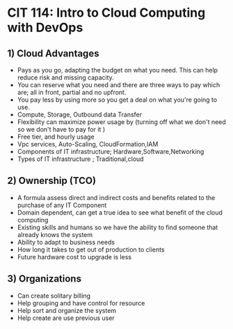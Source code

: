# CIT 114: Intro to Cloud Computing with DevOps
## 1) Cloud Advantages 
- Pays as you go, adapting the budget on what you need. This can help reduce risk and missing capacity. 
- You can reserve what you need and there are three ways to pay which are; all in front, partial and no upfront.
- You pay less by using more so you get a deal on what you're going to use.
- Compute, Storage, Outbound data Transfer 
- Flexibility can maximize power usage by (turning off what we don't need so we don't have to pay for it )
- Free tier, and hourly usage
- Vpc services, Auto-Scaling, CloudFormation,IAM 
- Components of IT infrastructure; Hardware,Software,Networking
- Types of IT infrastructure ; Traditional,cloud
## 2) Ownership (TCO)
- A formula assess direct and indirect costs and benefits related to the purchase of any IT Component
- Domain dependent, can get a true idea to see what benefit of the cloud computing
- Existing skills and humans so we have the ability to find someone that already knows the system
- Ability to adapt to business needs
- How long it takes to get out of production to clients
- Future hardware cost to upgrade is less
## 3) Organizations
- Can create solitary billing 
- Help grouping and have control for resource
- Help sort and organize the system
- Help create are use previous user

